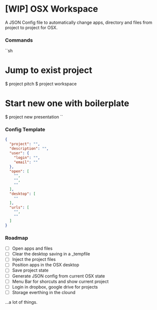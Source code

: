 # [WIP] OSX Workspace

A JSON Config file to automatically change apps, directory and files from project to project for OSX.

### Commands

``sh
# Jump to exist project
$ project pitch
$ project workspace

# Start new one with boilerplate
$ project new presentation
``

### Config Template

```json
{
  "project": "",
  "description": "",
  "user": {
    "login": "",
    "email": ""
  },
  "open": [
  	"",
  	"",
  	""
  ],
  "desktop": [
  	""
  ],
  "urls": [
  	"",
  	""
  ]
}
```

### Roadmap

- [ ] Open apps and files
- [ ] Clear the desktop saving in a _tempfile
- [ ] Inject the project files
- [ ] Position apps in the OSX desktop
- [ ] Save project state
- [ ] Generate JSON config from current OSX state
- [ ] Menu Bar for shorcuts and show current project
- [ ] Login in dropbox, google drive for projects
- [ ] Storage everthing in the clound

...a lot of things.
